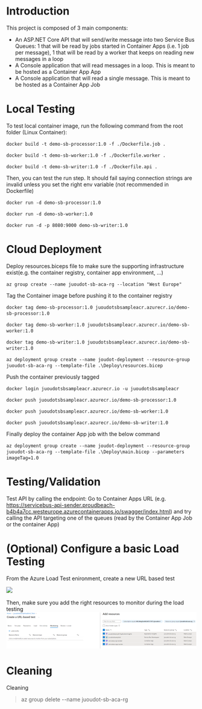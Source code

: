 # Introduction
This project is composed of 3 main components:
- An ASP.NET Core API that will send/write message into two Service Bus Queues: 1 that will be read by jobs started in Container Apps (i.e. 1 job per message), 1 that will be read by a worker that keeps on reading new messages in a loop
- A Console application that will read messages in a loop. This is meant to be hosted as a Container App App
- A Console application that will read a single message. This is meant to be hosted as a Container App Job

# Local Testing
To test local container image, run the following command from the root folder (Linux Container): 
```
docker build -t demo-sb-processor:1.0 -f ./Dockerfile.job .
```

```
docker build -t demo-sb-worker:1.0 -f ./Dockerfile.worker .
```
```
docker build -t demo-sb-writer:1.0 -f ./Dockerfile.api .
```
Then, you can test the run step. It should fail saying connection strings are invalid unless you set the right env variable (not recommended in Dockerfile)
```
docker run -d demo-sb-processor:1.0
```
```
docker run -d demo-sb-worker:1.0
```
```
docker run -d -p 8080:9000 demo-sb-writer:1.0
```
# Cloud Deployment
Deploy resources.biceps file to make sure the supporting infrastructure exist(e.g. the container registry, container app environment, ...) 
```
az group create --name juoudot-sb-aca-rg --location "West Europe"
```

Tag the Container image before pushing it to the container registry
```
docker tag demo-sb-processor:1.0 juoudotsbsampleacr.azurecr.io/demo-sb-processor:1.0
```
```
docker tag demo-sb-worker:1.0 juoudotsbsampleacr.azurecr.io/demo-sb-worker:1.0
```
```
docker tag demo-sb-writer:1.0 juoudotsbsampleacr.azurecr.io/demo-sb-writer:1.0
```

```
az deployment group create --name joudot-deployment --resource-group juoudot-sb-aca-rg --template-file .\Deploy\resources.bicep
```
Push the container previously tagged
```
docker login juoudotsbsampleacr.azurecr.io -u juoudotsbsampleacr
```
```
docker push juoudotsbsampleacr.azurecr.io/demo-sb-processor:1.0
```
```
docker push juoudotsbsampleacr.azurecr.io/demo-sb-worker:1.0
```
```
docker push juoudotsbsampleacr.azurecr.io/demo-sb-writer:1.0
```
Finally deploy the container App job with the below command
```
az deployment group create --name joudot-deployment --resource-group juoudot-sb-aca-rg --template-file .\Deploy\main.bicep --parameters imageTag=1.0
```

# Testing/Validation
Test API by calling the endpoint: 
Go to Container Apps URL (e.g. https://servicebus-api-sender.proudbeach-b4b4a7cc.westeurope.azurecontainerapps.io/swagger/index.html) and try calling the API targeting one of the queues (read by the Container App Job or the container App)

# (Optional) Configure a basic Load Testing 
From the Azure Load Test enironment, create a new URL based test

![](Img/UrlBasedTestUrlBasedTest.png)

Then, make sure you add the right resources to monitor during the load testing
![](Img/AddResourcesToMonitor.png)

# Cleaning
Cleaning 
> az group delete --name juoudot-sb-aca-rg